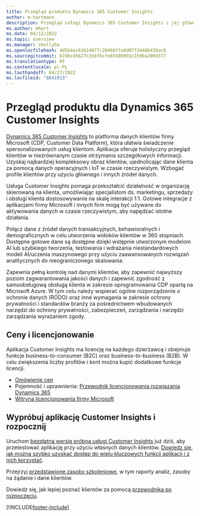 ```yaml
---
title: Przegląd produktu Dynamics 365 Customer Insights
author: m-hartmann
description: Przegląd usługi Dynamics 365 Customer Insights i jej głównych funkcji.
ms.author: mhart
ms.date: 04/12/2022
ms.topic: overview
ms.manager: shellyha
ms.openlocfilehash: 4d5b4ec61614877c26468ffe8d07f2448b43bac6
ms.sourcegitcommit: b7dbcd5627c2ebfbcfe65589991c159ba290d377
ms.translationtype: HT
ms.contentlocale: pl-PL
ms.lasthandoff: 04/27/2022
ms.locfileid: "8641913"
---
```

# <a name="product-overview-for-dynamics-365-customer-insights"></a>Przegląd produktu dla Dynamics 365 Customer Insights

[Dynamics 365 Customer Insights](https://dynamics.microsoft.com/ai/customer-insights/) to platforma danych klientów firmy Microsoft (CDP, Customer Data Platform), która ułatwia świadczenie spersonalizowanych usług klientom. Aplikacja oferuje holistyczny przegląd klientów w niezrównanym czasie otrzymania szczegółowych informacji. Uzyskaj najbardziej kompleksowy obraz klientów, ujednolicając dane klienta za pomocą danych operacyjnych i IoT w czasie rzeczywistym. Wzbogać profile klientów przy użyciu głównego i innych źródeł danych. 

Usługa Customer Insights pomaga przekształcić działalność w organizację skierowaną na klienta, umożliwiając specjalistom ds. marketingu, sprzedaży i obsługi klienta dostosowywanie na skalę interakcji 1:1. Gotowe integracje z aplikacjami firmy Microsoft i innych firm mogą być używane do aktywowania danych w czasie rzeczywistym, aby napędzać istotne działania.
 
Połącz dane z źródeł danych transakcyjnych, behawioralnych i demograficznych w celu utworzenia widoków klientów w 360 stopniach. Dostępne gotowe dane są dostępne dzięki wstępnie utworzonym modelom AI lub szybkiego tworzenia, testowania i wdrażania niestandardowych modeli AI/uczenia maszynowego przy użyciu zaawansowanych rozwiązań analitycznych do nieograniczonego skalowania.

Zapewnia pełną kontrolę nad danymi klientów, aby zapewnić najwyższy poziom zagwarantowania jakości danych i zapewnić zgodność z samoobsługową obsługą klienta w zakresie oprogramowania CDP opartą na Microsoft Azure. W tym celu należy wspierać ogólne rozporządzenie o ochronie danych (RODO) oraz inne wymagania w zakresie ochrony prywatności i standardów branży za pośrednictwem wbudowanych narzędzi do ochrony prywatności, zabezpieczeń, zarządzania i narzędzi zarządzania wyrażaniem zgody.

## <a name="pricing-and-licensing"></a>Ceny i licencjonowanie
Aplikacja Customer Insights ma licencję na każdego dzierżawcę i obejmuje funkcje business-to-consumer (B2C) oraz business-to-business (B2B). W celu zwiększenia liczby profilów i kont można kupić dodatkowe funkcje licencji.

- [Omówienie cen](https://dynamics.microsoft.com/ai/customer-insights/pricing/)
- Pojemność i uprawnienia: [Przewodnik licencjonowania rozwiązania Dynamics 365](https://go.microsoft.com/fwlink/?LinkId=866544)
- [Witryna licencjonowania firmy Microsoft](https://www.microsoft.com/licensing/how-to-buy/how-to-buy)

## <a name="try-customer-insights-and-get-started"></a>Wypróbuj aplikację Customer Insights i rozpocznij

Uruchom [bezpłatną wersję próbną usługi Customer Insights](https://signup.microsoft.com/create-account/signup?SKU=036c2481-aa8a-47cd-ab43-324f0c157c2d&ali=1&RU=https:%2F%2Fhome.ci.ai.dynamics.com%2Fstart%2Ftrial&products=036c2481-aa8a-47cd-ab43-324f0c157c2d) już dziś, aby przetestować aplikację przy użyciu własnych danych klientów. [Dowiedz się, jak można szybko uzyskać dostęp do wielu kluczowych funkcji aplikacji i z nich korzystać](trial-signup.md). 

Przejrzyj [przedstawione zasoby szkoleniowe](https://dynamics.microsoft.com/ai/customer-insights/resources/), w tym raporty analiz, zasoby na żądanie i dane klientów.

Dowiedz się, jak lepiej poznać klientów za pomocą [przewodnika po rozpoczęciu](get-started.md).

[!INCLUDE[footer-include](includes/footer-banner.md)]
